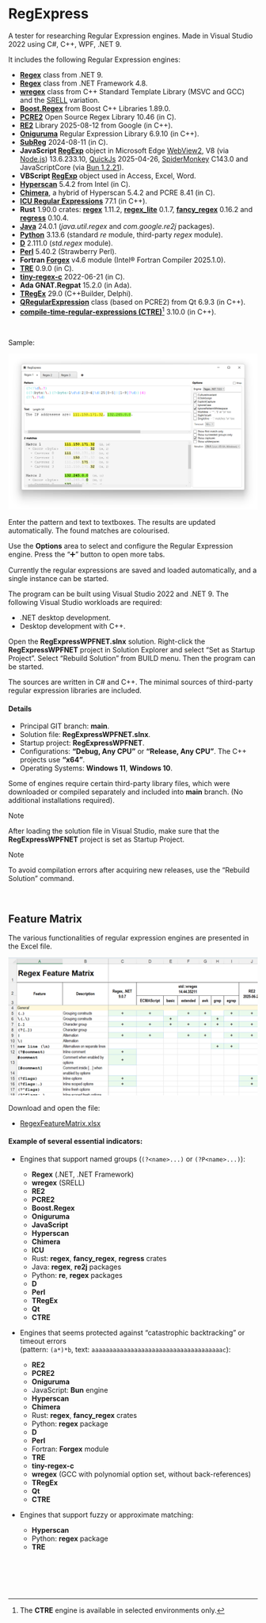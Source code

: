﻿# RegExpress

A tester for researching Regular Expression engines. Made in Visual Studio 2022 using C#, C++, WPF, .NET 9.

It includes the following Regular Expression engines:

* **[Regex](https://learn.microsoft.com/en-us/dotnet/api/system.text.regularexpressions.regex?view=net-9.0)** class from .NET 9.
* **[Regex](https://learn.microsoft.com/en-us/dotnet/api/system.text.regularexpressions.regex?view=netframework-4.8)** class from .NET Framework 4.8.
* **[wregex](https://docs.microsoft.com/en-us/cpp/standard-library/regex)** class from C++ Standard Template Library (MSVC 
  and GCC) and the [SRELL](https://www.akenotsuki.com/misc/srell/en/) variation.
* **[Boost.Regex](https://www.boost.org/doc/libs/1_89_0/libs/regex/doc/html/index.html)** from Boost C++ Libraries 1.89.0.
* **[PCRE2](https://pcre.org/)** Open Source Regex Library 10.46 (in C).
* **[RE2](https://github.com/google/re2)** Library 2025-08-12 from Google (in C++).
* **[Oniguruma](https://github.com/kkos/oniguruma)** Regular Expression Library 6.9.10 (in C++).
* **[SubReg](https://github.com/mattbucknall/subreg)** 2024-08-11 (in C).
* **JavaScript [RegExp](https://developer.mozilla.org/en-US/docs/Web/JavaScript/Reference/Global_Objects/RegExp)** object
  in Microsoft Edge [WebView2](https://docs.microsoft.com/en-us/microsoft-edge/webview2/), 
  V8 \(via [Node.js](https://nodejs.org)\) 13.6.233.10,
  [QuickJs](https://bellard.org/quickjs/) 2025-04-26,
  [SpiderMonkey](https://spidermonkey.dev/) C143.0
  and JavaScriptCore (via [Bun 1.2.21](https://bun.sh/)).
* **VBScript [RegExp](https://learn.microsoft.com/en-us/previous-versions/yab2dx62(v=vs.85))** object used in Access, Excel, Word.
* **[Hyperscan](https://github.com/intel/hyperscan)** 5.4.2 from Intel (in C).
* **[Chimera](http://intel.github.io/hyperscan/dev-reference/chimera.html)**, a hybrid of Hyperscan 5.4.2 and PCRE 8.41 (in C).
* **[ICU Regular Expressions](https://icu.unicode.org/)** 77.1 (in C++).
* **Rust** 1.90.0 crates: **[regex](https://docs.rs/regex)** 1.11.2, **[regex\_lite](https://docs.rs/regex_lite)** 0.1.7, **[fancy\_regex](https://docs.rs/fancy-regex)** 0.16.2 
  and **[regress](https://docs.rs/regress)** 0.10.4.
* **[Java](https://docs.oracle.com/en/java/javase/24/docs/api/java.base/java/util/regex/package-summary.html)** 24.0.1 (*java.util.regex* and *com.google.re2j* packages).
* **[Python](https://www.python.org/)** 3.13.6 (standard *re* module, third-party *regex* module).
* **[D](https://dlang.org/phobos/std_regex.html)** 2.111.0 (*std.regex* module).
* **[Perl](https://perldoc.perl.org/perlreref)** 5.40.2 (Strawberry Perl).
* **Fortran [Forgex](https://github.com/ShinobuAmasaki/forgex)** v4.6 module (Intel® Fortran Compiler 2025.1.0).
* **[TRE](https://github.com/laurikari/tre)** 0.9.0 (in C).
* **[tiny-regex-c](https://github.com/rurban/tiny-regex-c)** 2022-06-21 (in C).
* **Ada GNAT.Regpat** 15.2.0 (in Ada).
* **[TRegEx](https://docwiki.embarcadero.com/Libraries/Florence/en/System.RegularExpressions)** 29.0 (C++Builder, Delphi).
* **[QRegularExpression](https://doc.qt.io/qt-6/qregularexpression.html)** class (based on PCRE2) from Qt 6.9.3 (in C++).
* **[compile-time-regular-expressions (CTRE)](https://github.com/hanickadot/compile-time-regular-expressions)**[^1] 3.10.0  (in C++).

<br/>

Sample:

![Screenshot of RegExpress](Screenshot1.png)

Enter the pattern and text to textboxes. The results are updated automatically. The found matches are colourised.

Use the **Options** area to select and configure the Regular Expression engine. Press the “➕” button to open more tabs. 

Currently the regular expressions are saved and loaded automatically, and a single instance can be started.

The program can be built using Visual Studio 2022 and .NET 9. The following Visual Studio workloads are required:

* .NET desktop development.
* Desktop development with C++.

Open the **RegExpressWPFNET.slnx** solution. Right-click the **RegExpressWPFNET** project in Solution Explorer
and select “Set as Startup Project”. Select “Rebuild Solution” from BUILD menu. Then the program can be started.

The sources are written in C# and C++. The minimal sources of third-party regular expression libraries are included.

#### Details

* Principal GIT branch: **main**.
* Solution file: **RegExpressWPFNET.slnx**.
* Startup project: **RegExpressWPFNET**.
* Configurations: **“Debug, Any CPU”** or **“Release, Any CPU”**. The C++ projects use **“x64”**.
* Operating Systems: **Windows 11**, **Windows 10**.

Some of engines require certain third-party library files, which were downloaded or compiled separately 
and included into **main** branch. (No additional installations required).

> [!NOTE]
> After loading the solution file in Visual Studio, make sure that 
> the **RegExpressWPFNET** project is set as Startup Project.

> [!NOTE]
> To avoid compilation errors after acquiring new releases, use the “Rebuild Solution” command.

<br/>

## Feature Matrix

The various functionalities of regular expression engines are presented in the Excel file.

![Feature Matrix](FM.png)

Download and open the file:

* [RegexFeatureMatrix.xlsx](RegexFeatureMatrix.xlsx)


#### Example of several essential indicators:

* Engines that support named groups (`(?<name>...)` or `(?P<name>...)`):
	* **Regex** (.NET, .NET Framework)
	* **wregex** (SRELL)
	* **RE2**
	* **PCRE2**
	* **Boost.Regex**
	* **Oniguruma**
	* **JavaScript**
	* **Hyperscan**
	* **Chimera**
	* **ICU**
	* Rust: **regex**, **fancy_regex**, **regress** crates
	* Java: **regex**, **re2j** packages
	* Python: **re**, **regex** packages
	* **D**
	* **Perl**
	* **TRegEx**
	* **Qt**
	* **CTRE**

* Engines that seems protected against “catastrophic backtracking” or timeout errors<br/>(pattern: `(a*)*b`, text: `aaaaaaaaaaaaaaaaaaaaaaaaaaaaaaaaaaaaac`):
	* **RE2**
	* **PCRE2**
	* **Oniguruma**
	* JavaScript: **Bun** engine
	* **Hyperscan**
	* **Chimera**
	* Rust: **regex**, **fancy_regex** crates
	* Python: **regex** package
	* **D**
	* **Perl**
	* Fortran: **Forgex** module
	* **TRE**
	* **tiny-regex-c**
	* **wregex** (GCC with polynomial option set, without back-references) 
	* **TRegEx**
	* **Qt**
	* **CTRE**

* Engines that support fuzzy or approximate matching:
	* **Hyperscan**
	* Python: **regex** package
	* **TRE**

<br/>
<br/>

[^1]: The **CTRE** engine is available in selected environments only.

<br/>
<br/>
